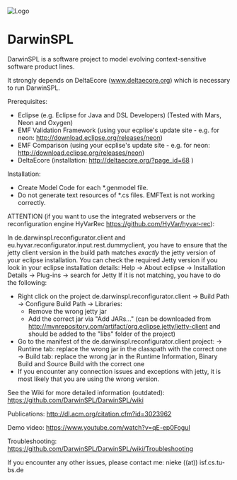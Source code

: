 ![Logo](https://michaelnieke.files.wordpress.com/2016/11/logo_original_rendered.png?w=300&h=94)

# DarwinSPL
DarwinSPL is a software project to model evolving context-sensitive software product lines.

It strongly depends on DeltaEcore (www.deltaecore.org) which is necessary to run DarwinSPL.

Prerequisites:
- Eclipse (e.g. Eclipse for Java and DSL Developers) (Tested with Mars, Neon and Oxygen)
- EMF Validation Framework (using your ecplise's update site - e.g. for neon: http://download.eclipse.org/releases/neon)
- EMF Comparison (using your ecplise's update site - e.g. for neon: http://download.eclipse.org/releases/neon)
- DeltaEcore (installation: http://deltaecore.org/?page_id=68 )

Installation:
- Create Model Code for each *.genmodel file.
- Do not generate text resources of *.cs files. EMFText is not working correctly.

ATTENTION (if you want to use the integrated webservers or the reconfiguration engine HyVarRec https://github.com/HyVar/hyvar-rec):

In de.darwinspl.reconfigurator.client and eu.hyvar.reconfigurator.input.rest.dummyclient, you have to ensure that the jetty client version in the build path matches _exactly_ the jetty version of your eclipse installation.
You can check the required Jetty version if you look in your eclipse installation details:
Help -> About eclipse -> Installation Details -> Plug-ins -> search for Jetty
If it is not matching, you have to do the following:
- Right click on the project de.darwinspl.reconfigurator.client -> Build Path -> Configure Build Path -> Libraries:
   - Remove the wrong jetty jar
   - Add the correct jar via "Add JARs..." (can be downloaded from http://mvnrepository.com/artifact/org.eclipse.jetty/jetty-client and should be added to the "libs" folder of the project)
- Go to the manifest of the de.darwinspl.reconfigurator.client project:
   -> Runtime tab: replace the wrong jar in the classpath with the correct one
   -> Build tab: replace the wrong jar in the Runtime Information, Binary Build and Source Build with the correct one
- If you encounter any connection issues and exceptions with jetty, it is most likely that you are using the wrong version.

See the Wiki for more detailed information (outdated):
https://github.com/DarwinSPL/DarwinSPL/wiki

Publications:
http://dl.acm.org/citation.cfm?id=3023962

Demo video:
https://www.youtube.com/watch?v=qE-ep0FoguI

Troubleshooting:
https://github.com/DarwinSPL/DarwinSPL/wiki/Troubleshooting

If you encounter any other issues, please contact me:
nieke ((at)) isf.cs.tu-bs.de
